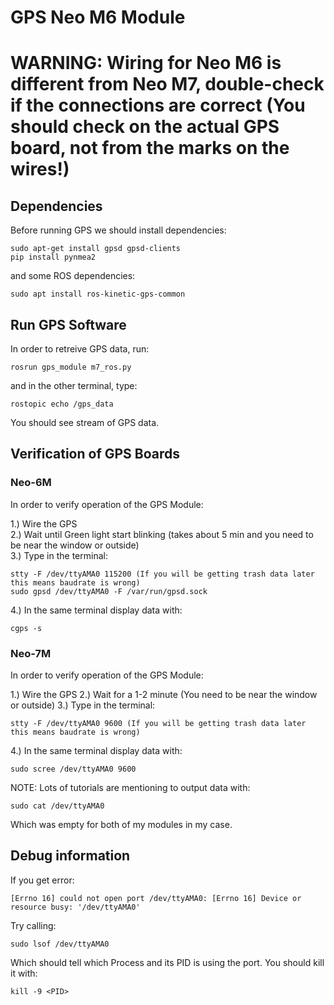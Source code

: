 # GPS Neo M6 Module

# WARNING: Wiring for Neo M6 is different from Neo M7, double-check if the connections are correct (You should check on the actual GPS board, not from the marks on the wires!)

## Dependencies

Before running GPS we should install dependencies:

	sudo apt-get install gpsd gpsd-clients 
	pip install pynmea2

and some ROS dependencies:
	
	sudo apt install ros-kinetic-gps-common

## Run GPS Software

In order to retreive GPS data, run:

	rosrun gps_module m7_ros.py

and in the other terminal, type:

	rostopic echo /gps_data

You should see stream of GPS data.

## Verification of GPS Boards

### Neo-6M

In order to verify operation of the GPS Module:

1.) Wire the GPS <br>
2.) Wait until Green light start blinking (takes about 5 min and you need to be near the window or outside) <br>
3.) Type in the terminal: 

	stty -F /dev/ttyAMA0 115200 (If you will be getting trash data later this means baudrate is wrong)
	sudo gpsd /dev/ttyAMA0 -F /var/run/gpsd.sock
4.) In the same terminal display data with:

	cgps -s

### Neo-7M

In order to verify operation of the GPS Module:

1.) Wire the GPS
2.) Wait for a 1-2 minute (You need to be near the window or outside) 
3.) Type in the terminal:

	stty -F /dev/ttyAMA0 9600 (If you will be getting trash data later this means baudrate is wrong)
4.) In the same terminal display data with:

	sudo scree /dev/ttyAMA0 9600

NOTE: Lots of tutorials are mentioning to output data with:

	sudo cat /dev/ttyAMA0

Which was empty for both of my modules in my case. 

## Debug information

If you get error:

	[Errno 16] could not open port /dev/ttyAMA0: [Errno 16] Device or resource busy: '/dev/ttyAMA0'

Try calling:
	
	sudo lsof /dev/ttyAMA0

Which should tell which Process and its PID is using the port. You should kill it with:

	kill -9 <PID>

